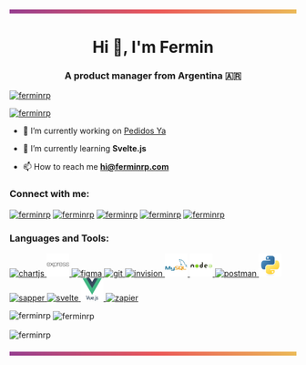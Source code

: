 ![](./images/gradient.png)

<h1 align="center">Hi 👋, I'm Fermin</h1>
<h3 align="center">A product manager from Argentina 🇦🇷</h3>

<p align="left"> <a href="https://github.com/ryo-ma/github-profile-trophy"><img src="https://github-profile-trophy.vercel.app/?username=ferminrp" alt="ferminrp" /></a> </p>

<p align="left"> <a href="https://twitter.com/ferminrp" target="blank"><img src="https://img.shields.io/twitter/follow/ferminrp?logo=twitter&style=for-the-badge" alt="ferminrp" /></a> </p>

- 🔭 I’m currently working on [Pedidos Ya](https://pedidosya.com)

- 🌱 I’m currently learning **Svelte.js**

- 📫 How to reach me **hi@ferminrp.com**

<h3 align="left">Connect with me:</h3>
<p align="left">
<a href="https://codepen.io/ferminrp" target="blank"><img align="center" src="https://raw.githubusercontent.com/rahuldkjain/github-profile-readme-generator/master/src/images/icons/Social/codepen.svg" alt="ferminrp" height="30" width="40" /></a>
<a href="https://dev.to/ferminrp" target="blank"><img align="center" src="https://cdn.jsdelivr.net/npm/simple-icons@3.0.1/icons/dev-dot-to.svg" alt="ferminrp" height="30" width="40" /></a>
<a href="https://twitter.com/ferminrp" target="blank"><img align="center" src="https://raw.githubusercontent.com/rahuldkjain/github-profile-readme-generator/master/src/images/icons/Social/twitter.svg" alt="ferminrp" height="30" width="40" /></a>
<a href="https://linkedin.com/in/ferminrp" target="blank"><img align="center" src="https://raw.githubusercontent.com/rahuldkjain/github-profile-readme-generator/master/src/images/icons/Social/linked-in-alt.svg" alt="ferminrp" height="30" width="40" /></a>
<a href="https://stackoverflow.com/users/ferminrp" target="blank"><img align="center" src="https://raw.githubusercontent.com/rahuldkjain/github-profile-readme-generator/master/src/images/icons/Social/stack-overflow.svg" alt="ferminrp" height="30" width="40" /></a>
</p>

<h3 align="left">Languages and Tools:</h3>
<p align="left"> <a href="https://www.chartjs.org" target="_blank"> <img src="https://www.chartjs.org/media/logo-title.svg" alt="chartjs" width="40" height="40"/> </a> <a href="https://expressjs.com" target="_blank"> <img src="https://raw.githubusercontent.com/devicons/devicon/master/icons/express/express-original-wordmark.svg" alt="express" width="40" height="40"/> </a> <a href="https://www.figma.com/" target="_blank"> <img src="https://www.vectorlogo.zone/logos/figma/figma-icon.svg" alt="figma" width="40" height="40"/> </a> <a href="https://git-scm.com/" target="_blank"> <img src="https://www.vectorlogo.zone/logos/git-scm/git-scm-icon.svg" alt="git" width="40" height="40"/> </a> <a href="https://www.invisionapp.com/" target="_blank"> <img src="https://www.vectorlogo.zone/logos/invisionapp/invisionapp-icon.svg" alt="invision" width="40" height="40"/> </a> <a href="https://www.mysql.com/" target="_blank"> <img src="https://raw.githubusercontent.com/devicons/devicon/master/icons/mysql/mysql-original-wordmark.svg" alt="mysql" width="40" height="40"/> </a> <a href="https://nodejs.org" target="_blank"> <img src="https://raw.githubusercontent.com/devicons/devicon/master/icons/nodejs/nodejs-original-wordmark.svg" alt="nodejs" width="40" height="40"/> </a> <a href="https://postman.com" target="_blank"> <img src="https://www.vectorlogo.zone/logos/getpostman/getpostman-icon.svg" alt="postman" width="40" height="40"/> </a> <a href="https://www.python.org" target="_blank"> <img src="https://raw.githubusercontent.com/devicons/devicon/master/icons/python/python-original.svg" alt="python" width="40" height="40"/> </a> <a href="https://sapper.svelte.dev/" target="_blank"> <img src="https://raw.githubusercontent.com/bestofjs/bestofjs-webui/master/public/logos/sapper.svg" alt="sapper" width="40" height="40"/> </a> <a href="https://svelte.dev" target="_blank"> <img src="https://upload.wikimedia.org/wikipedia/commons/1/1b/Svelte_Logo.svg" alt="svelte" width="40" height="40"/> </a> <a href="https://vuejs.org/" target="_blank"> <img src="https://raw.githubusercontent.com/devicons/devicon/master/icons/vuejs/vuejs-original-wordmark.svg" alt="vuejs" width="40" height="40"/> </a> <a href="https://zapier.com" target="_blank"> <img src="https://www.vectorlogo.zone/logos/zapier/zapier-icon.svg" alt="zapier" width="40" height="40"/> </a> </p>

<p><img align="left" src="https://github-readme-stats.vercel.app/api/top-langs?username=ferminrp&show_icons=true&locale=en&layout=compact" alt="ferminrp" /></p>

<p>&nbsp;<img align="center" src="https://github-readme-stats.vercel.app/api?username=ferminrp&show_icons=true&locale=en" alt="ferminrp" /></p>

<p><img align="center" src="https://github-readme-streak-stats.herokuapp.com/?user=ferminrp&" alt="ferminrp" /></p>

![](./images/gradient.png)
